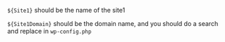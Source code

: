 `${Site1}` should be the name of the site1

`${Site1Domain}` should be the domain name, and you should do a search and replace in `wp-config.php`

